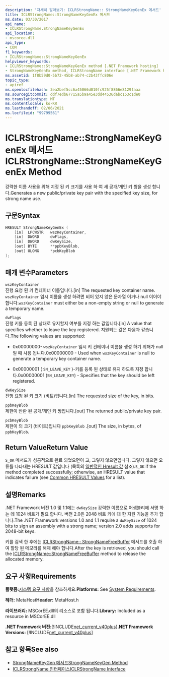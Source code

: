 ```yaml
---
description: '자세히 알아보기: ICLRStrongName:: StrongNameKeyGenEx 메서드'
title: ICLRStrongName::StrongNameKeyGenEx 메서드
ms.date: 03/30/2017
api_name:
- ICLRStrongName.StrongNameKeyGenEx
api_location:
- mscoree.dll
api_type:
- COM
f1_keywords:
- ICLRStrongName::StrongNameKeyGenEx
helpviewer_keywords:
- ICLRStrongName::StrongNameKeyGenEx method [.NET Framework hosting]
- StrongNameKeyGenEx method, ICLRStrongName interface [.NET Framework hosting]
ms.assetid: 1f8b59d0-5b72-45b8-ab74-c2b43ffc806e
topic_type:
- apiref
ms.openlocfilehash: 3ea2bef5cc6a45066d010fc925f8866e8129faaa
ms.sourcegitcommit: ddf7edb67715a5b9a45e3dd44536dabc153c1de0
ms.translationtype: MT
ms.contentlocale: ko-KR
ms.lasthandoff: 02/06/2021
ms.locfileid: "99799561"
---
```

# <a name="iclrstrongnamestrongnamekeygenex-method"></a><span data-ttu-id="2e410-103">ICLRStrongName::StrongNameKeyGenEx 메서드</span><span class="sxs-lookup"><span data-stu-id="2e410-103">ICLRStrongName::StrongNameKeyGenEx Method</span></span>

<span data-ttu-id="2e410-104">강력한 이름 사용을 위해 지정 된 키 크기를 사용 하 여 새 공개/개인 키 쌍을 생성 합니다.</span><span class="sxs-lookup"><span data-stu-id="2e410-104">Generates a new public/private key pair with the specified key size, for strong name use.</span></span>  
  
## <a name="syntax"></a><span data-ttu-id="2e410-105">구문</span><span class="sxs-lookup"><span data-stu-id="2e410-105">Syntax</span></span>  
  
```cpp  
HRESULT StrongNameKeyGenEx (  
    [in]  LPCWSTR   wszKeyContainer,  
    [in]  DWORD     dwFlags,  
    [in]  DWORD     dwKeySize,  
    [out] BYTE      **ppbKeyBlob,  
    [out] ULONG     *pcbKeyBlob  
);  
```  
  
## <a name="parameters"></a><span data-ttu-id="2e410-106">매개 변수</span><span class="sxs-lookup"><span data-stu-id="2e410-106">Parameters</span></span>  

 `wszKeyContainer`  
 <span data-ttu-id="2e410-107">진행 요청 된 키 컨테이너 이름입니다.</span><span class="sxs-lookup"><span data-stu-id="2e410-107">[in] The requested key container name.</span></span> <span data-ttu-id="2e410-108">`wszKeyContainer` 임시 이름을 생성 하려면 비어 있지 않은 문자열 이거나 null 이어야 합니다.</span><span class="sxs-lookup"><span data-stu-id="2e410-108">`wszKeyContainer` must either be a non-empty string or null to generate a temporary name.</span></span>  
  
 `dwFlags`  
 <span data-ttu-id="2e410-109">진행 키를 등록 된 상태로 유지할지 여부를 지정 하는 값입니다.</span><span class="sxs-lookup"><span data-stu-id="2e410-109">[in] A value that specifies whether to leave the key registered.</span></span> <span data-ttu-id="2e410-110">지원되는 값은 다음과 같습니다.</span><span class="sxs-lookup"><span data-stu-id="2e410-110">The following values are supported:</span></span>  
  
- <span data-ttu-id="2e410-111">0x00000000- `wszKeyContainer` 임시 키 컨테이너 이름을 생성 하기 위해가 null 일 때 사용 됩니다.</span><span class="sxs-lookup"><span data-stu-id="2e410-111">0x00000000 - Used when `wszKeyContainer` is null to generate a temporary key container name.</span></span>  
  
- <span data-ttu-id="2e410-112">0x00000001 ( `SN_LEAVE_KEY` )-키를 등록 된 상태로 유지 하도록 지정 합니다.</span><span class="sxs-lookup"><span data-stu-id="2e410-112">0x00000001 (`SN_LEAVE_KEY`) - Specifies that the key should be left registered.</span></span>  
  
 `dwKeySize`  
 <span data-ttu-id="2e410-113">진행 요청 된 키 크기 (비트)입니다.</span><span class="sxs-lookup"><span data-stu-id="2e410-113">[in] The requested size of the key, in bits.</span></span>  
  
 `ppbKeyBlob`  
 <span data-ttu-id="2e410-114">제한이 반환 된 공개/개인 키 쌍입니다.</span><span class="sxs-lookup"><span data-stu-id="2e410-114">[out] The returned public/private key pair.</span></span>  
  
 `pcbKeyBlob`  
 <span data-ttu-id="2e410-115">제한이 의 크기 (바이트)입니다 `ppbKeyBlob` .</span><span class="sxs-lookup"><span data-stu-id="2e410-115">[out] The size, in bytes, of `ppbKeyBlob`.</span></span>  
  
## <a name="return-value"></a><span data-ttu-id="2e410-116">Return Value</span><span class="sxs-lookup"><span data-stu-id="2e410-116">Return Value</span></span>  

 <span data-ttu-id="2e410-117">`S_OK` 메서드가 성공적으로 완료 되었으면이 고, 그렇지 않으면입니다. 그렇지 않으면 오류를 나타내는 HRESULT 값입니다 (목록의 [일반적인 Hresult 값](/windows/win32/seccrypto/common-hresult-values) 참조).</span><span class="sxs-lookup"><span data-stu-id="2e410-117">`S_OK` if the method completed successfully; otherwise, an HRESULT value that indicates failure (see [Common HRESULT Values](/windows/win32/seccrypto/common-hresult-values) for a list).</span></span>  
  
## <a name="remarks"></a><span data-ttu-id="2e410-118">설명</span><span class="sxs-lookup"><span data-stu-id="2e410-118">Remarks</span></span>  

 <span data-ttu-id="2e410-119">.NET Framework 버전 1.0 및 1.1에는 `dwKeySize` 강력한 이름으로 어셈블리에 서명 하는 데 1024 비트가 필요 합니다. 버전 2.0은 2048 비트 키에 대 한 지원 기능을 추가 합니다.</span><span class="sxs-lookup"><span data-stu-id="2e410-119">The .NET Framework versions 1.0 and 1.1 require a `dwKeySize` of 1024 bits to sign an assembly with a strong name; version 2.0 adds supports for 2048-bit keys.</span></span>  
  
 <span data-ttu-id="2e410-120">키를 검색 한 후에는 [ICLRStrongName:: StrongNameFreeBuffer](iclrstrongname-strongnamefreebuffer-method.md) 메서드를 호출 하 여 할당 된 메모리를 해제 해야 합니다.</span><span class="sxs-lookup"><span data-stu-id="2e410-120">After the key is retrieved, you should call the [ICLRStrongName::StrongNameFreeBuffer](iclrstrongname-strongnamefreebuffer-method.md) method to release the allocated memory.</span></span>  
  
## <a name="requirements"></a><span data-ttu-id="2e410-121">요구 사항</span><span class="sxs-lookup"><span data-stu-id="2e410-121">Requirements</span></span>  

 <span data-ttu-id="2e410-122">**플랫폼:**[시스템 요구 사항](../../get-started/system-requirements.md)을 참조하세요.</span><span class="sxs-lookup"><span data-stu-id="2e410-122">**Platforms:** See [System Requirements](../../get-started/system-requirements.md).</span></span>  
  
 <span data-ttu-id="2e410-123">**헤더:** MetaHost</span><span class="sxs-lookup"><span data-stu-id="2e410-123">**Header:** MetaHost.h</span></span>  
  
 <span data-ttu-id="2e410-124">**라이브러리:** MSCorEE.dll의 리소스로 포함 됩니다.</span><span class="sxs-lookup"><span data-stu-id="2e410-124">**Library:** Included as a resource in MSCorEE.dll</span></span>  
  
 <span data-ttu-id="2e410-125">**.NET Framework 버전:**[!INCLUDE[net_current_v40plus](../../../../includes/net-current-v40plus-md.md)]</span><span class="sxs-lookup"><span data-stu-id="2e410-125">**.NET Framework Versions:** [!INCLUDE[net_current_v40plus](../../../../includes/net-current-v40plus-md.md)]</span></span>  
  
## <a name="see-also"></a><span data-ttu-id="2e410-126">참고 항목</span><span class="sxs-lookup"><span data-stu-id="2e410-126">See also</span></span>

- [<span data-ttu-id="2e410-127">StrongNameKeyGen 메서드</span><span class="sxs-lookup"><span data-stu-id="2e410-127">StrongNameKeyGen Method</span></span>](iclrstrongname-strongnamekeygen-method.md)
- [<span data-ttu-id="2e410-128">ICLRStrongName 인터페이스</span><span class="sxs-lookup"><span data-stu-id="2e410-128">ICLRStrongName Interface</span></span>](iclrstrongname-interface.md)
